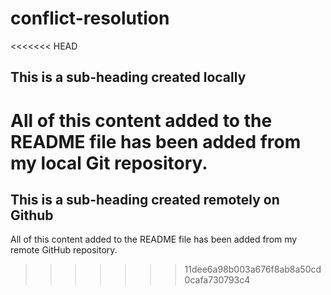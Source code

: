 # conflict-resolution

<<<<<<< HEAD
## This is a sub-heading created locally

All of this content added to the README file has been added from my local Git repository.
=======
## This is a sub-heading created remotely on Github

All of this content added to the README file has been added from my remote GitHub repository.
>>>>>>> 11dee6a98b003a676f8ab8a50cd0cafa730793c4
